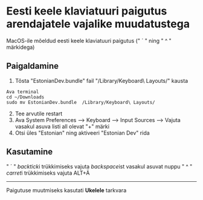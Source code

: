 # Eesti keele klaviatuuri paigutus arendajatele vajalike muudatustega
MacOS-ile mõeldud eesti keele klaviatuuri paigutus (" ´ " ning " ^ " märkidega)

## Paigaldamine
1. Tõsta "EstonianDev.bundle" fail "/Library/Keyboard\ Layouts/" kausta 
```
Ava terminal 
cd ~/Downloads
sudo mv EstonianDev.bundle  /Library/Keyboard\ Layouts/
```
2. Tee arvutile restart
3. Ava System Preferences --> Keyboard --> Input Sources --> Vajuta vasakul asuva listi all olevat "+" märki
4. Otsi üles "Estonian" ning aktiveeri "Estonian Dev" rida

## Kasutamine

" ´ " *backtick*i trükkimiseks vajuta *backspace*ist vasakul asuvat nuppu
" ^ " *carret*i trükkimiseks vajuta ALT+Ä

***

Paigutuse muutmiseks kasutati **Ukelele** tarkvara
